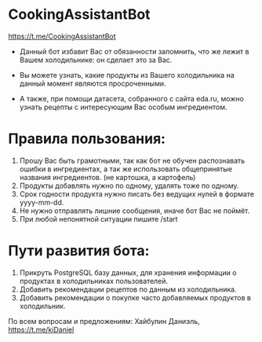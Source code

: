 # CookingAssistantBot

https://t.me/CookingAssistantBot


- Данный бот избавит Вас от обязанности запомнить, что же лежит в Вашем холодильнике: он сделает это за Вас.

- Вы можете узнать, какие продукты из Вашего холодильника на данный момент являются просроченными.

- А также, при помощи датасета, собранного с сайта eda.ru, можно узнать рецепты с интересующим Вас особым ингредиентом.

# Правила пользования:

1. Прошу Вас быть грамотными, так как бот не обучен распознавать ошибки в ингредиентах, а так же использовать общепринятые названия ингредиентов. (не картошка, а картофель)
2. Продукты добавлять нужно по одному, удалять тоже по одному.
3. Срок годности продукта нужно писать без ведущих нулей в формате yyyy-mm-dd.
4. Не нужно отправлять лишние сообщения, иначе бот Вас не поймёт.
5. При любой непонятной ситуации пишите /start


# Пути развития бота:

1. Прикруть PostgreSQL базу данных, для хранения информации о продуктах в холодильниках пользователей.
2. Добавить рекомендации рецептов по данным из холодильника.
3. Добавить рекомендации о покупке часто добавляемых продуктов в холодильник.


По всем вопросам и предложениям: Хайбулин Даниэль,  https://t.me/kiDaniel
